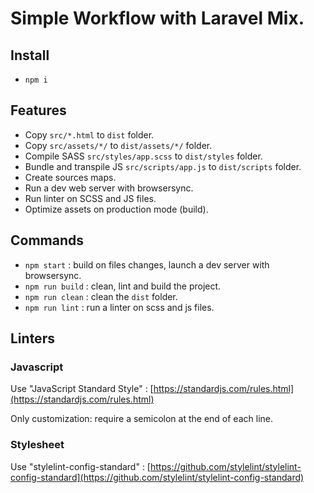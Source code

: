 # Simple Workflow with Laravel Mix.

## Install

- `npm i`

## Features

- Copy `src/*.html` to `dist` folder.
- Copy `src/assets/*/` to `dist/assets/*/` folder.
- Compile SASS `src/styles/app.scss` to `dist/styles` folder.
- Bundle and transpile JS `src/scripts/app.js` to `dist/scripts` folder.
- Create sources maps.
- Run a dev web server with browsersync.
- Run linter on SCSS and JS files.
- Optimize assets on production mode (build).

## Commands

- `npm start` : build on files changes, launch a dev server with browsersync.
- `npm run build` : clean, lint and build the project.
- `npm run clean` : clean the `dist` folder.
- `npm run lint` : run a linter on scss and js files.

## Linters

### Javascript

Use "JavaScript Standard Style" : [https://standardjs.com/rules.html](https://standardjs.com/rules.html)

Only customization: require a semicolon at the end of each line.

### Stylesheet

Use "stylelint-config-standard" : [https://github.com/stylelint/stylelint-config-standard](https://github.com/stylelint/stylelint-config-standard)
